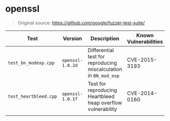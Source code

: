 # openssl

> Original source: https://github.com/google/fuzzer-test-suite/

| Test                  | Version          | Description                                                       | Known Vulnerabilities |   |
|-----------------------|------------------|-------------------------------------------------------------------|-----------------------|---|
| `test_bn_modexp.cpp`  | `openssl-1.0.2d` | Differential test for reproducing miscalculation in `BN_mod_exp`  | CVE-2015-3193         |   |
| `test_heartbleed.cpp` | `openssl-1.0.1f` | Test for reproducing Heartbleed heap overflow vulnerability       | CVE-2014-0160         |   |
|                       |                  |                                                                   |                       |   |
